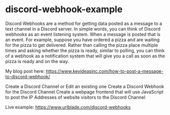 # discord-webhook-example

Discord Webhooks are a method for getting data posted as a message to a text channel in a Discord server.  In simple words, you can think of Discord webhooks as an event listening system.  When a message is posted that is an event.  For example, suppose you have ordered a pizza and are waiting for the pizza to get delivered. Rather than calling the pizza place multiple times and asking whether the pizza is ready, similar to polling, you can think of a webhook as a notification system that will give you a call as soon as the pizza is ready and on the way.

My blog post here:  https://www.keyideasinc.com/how-to-post-a-message-to-discord-webhook/

Create a Discord Channel or Edit an existing one
Create a Discord Webhook for the Discord Channel
Create a webpage frontend that will use JavaScript to post the IP Addresses of website visitors to the Discord Channel

Live example: https://www.urlblade.com/discord-webhooks
